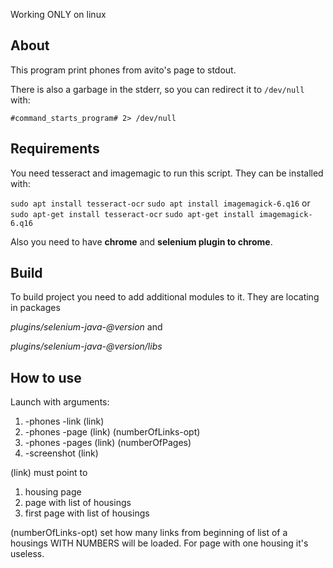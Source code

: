 Working ONLY on linux

## About

This program print phones from avito's page to stdout.

There is also a garbage in the stderr, so you can redirect it to
`/dev/null` with: 

`#command_starts_program# 2> /dev/null`

## Requirements

You need tesseract and imagemagic to run this script.
They can be installed with:

`sudo apt install tesseract-ocr`
`sudo apt install imagemagick-6.q16`
or 
`sudo apt-get install tesseract-ocr`
`sudo apt-get install imagemagick-6.q16`

Also you need to have **chrome** and **selenium plugin to chrome**.

## Build

To build project you need to add additional modules to it. 
They are locating in packages

*plugins/selenium-java-@version* and 

*plugins/selenium-java-@version/libs*

## How to use

Launch with arguments: 
1) -phones -link (link)
2) -phones -page (link) (numberOfLinks-opt)
3) -phones -pages (link) (numberOfPages)
3) -screenshot (link)

(link) must point to
1) housing page
2) page with list of housings
3) first page with list of housings

(numberOfLinks-opt) set how many links from beginning 
of list of a housings WITH NUMBERS will be loaded. 
For page with one housing it's useless. 